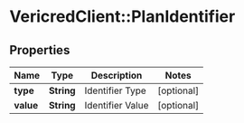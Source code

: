 # VericredClient::PlanIdentifier

## Properties
Name | Type | Description | Notes
------------ | ------------- | ------------- | -------------
**type** | **String** | Identifier Type | [optional] 
**value** | **String** | Identifier Value | [optional] 


